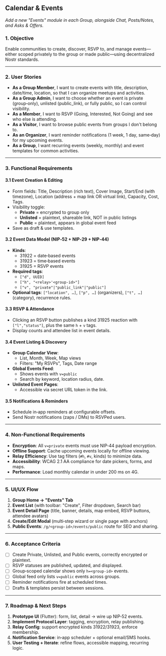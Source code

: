 ## Calendar & Events

_Add a new "Events" module in each Group, alongside Chat, Posts/Notes, and Asks & Offers._

### 1. Objective  
Enable communities to create, discover, RSVP to, and manage events—either scoped privately to the group or made public—using decentralized Nostr standards.

---

### 2. User Stories

- **As a Group Member**, I want to create events with title, description, date/time, location, so that I can organize meetups and activities.  
- **As a Group Admin**, I want to choose whether an event is private (group‑only), unlisted (public_link), or fully public, so I can control visibility.  
- **As a Member**, I want to RSVP (Going, Interested, Not Going) and see who else is attending.  
- **As a Visitor**, I want to browse public events from groups I don't belong to.  
- **As an Organizer**, I want reminder notifications (1 week, 1 day, same‑day) for my upcoming events.  
- **As a Group**, I want recurring events (weekly, monthly) and event templates for common activities.

---

### 3. Functional Requirements

#### 3.1 Event Creation & Editing  
- Form fields: Title, Description (rich text), Cover Image, Start/End (with timezone), Location (address + map link OR virtual link), Capacity, Cost, Tags.  
- Visibility toggle:  
  - **Private** = encrypted to group only  
  - **Unlisted** = plaintext, shareable link, NOT in public listings  
  - **Public** = plaintext, appears in global event feed  
- Save as draft & use templates.

#### 3.2 Event Data Model (NIP‑52 + NIP‑29 + NIP‑44)  
- **Kinds**:  
  - 31922 = date‑based events  
  - 31923 = time‑based events  
  - 31925 = RSVP events  
- **Required tags**:  
  - `["d", UUID]`  
  - `["h", "<relay>'<group-id>"]`  
  - `["v", "private"|"public_link"|"public"]`  
- **Optional tags**: `["location", …]`, `["p", …]` (organizers), `["t", …]` (category), recurrence rules.

#### 3.3 RSVP & Attendance  
- Clicking an RSVP button publishes a kind 31925 reaction with `["l","status"]`, plus the same `h` + `v` tags.  
- Display counts and attendee list in event details.

#### 3.4 Event Listing & Discovery  
- **Group Calendar View**:  
  - List, Month, Week, Map views  
  - Filters: "My RSVPs", Tags, Date range  
- **Global Events Feed**:  
  - Shows events with `v=public`  
  - Search by keyword, location radius, date.  
- **Unlisted Event Pages**:  
  - Accessible via secret URL token in the link.

#### 3.5 Notifications & Reminders  
- Schedule in‑app reminders at configurable offsets.  
- Send Nostr notifications (zaps / DMs) to RSVPed users.

---

### 4. Non‑Functional Requirements

- **Encryption**: All `v=private` events must use NIP‑44 payload encryption.  
- **Offline Support**: Cache upcoming events locally for offline viewing.  
- **Relay Efficiency**: Use tag filters (`#h`, `#v`, kinds) to minimize data.  
- **Accessibility**: WCAG 2.1 AA compliance for date pickers, forms, and maps.  
- **Performance**: Load monthly calendar in under 200 ms on 4G.

---

### 5. UI/UX Flow

1. **Group Home → "Events" Tab**  
2. **Event List** (with toolbar: "Create", Filter dropdown, Search bar)  
3. **Event Detail Page** (title, banner, details, map embed, RSVP buttons, attendee avatars)  
4. **Create/Edit Modal** (multi‑step wizard or single page with anchors)  
5. **Public Events**: `/g/<group-id>/events/public` route for SEO and sharing.

---

### 6. Acceptance Criteria

- [ ] Create Private, Unlisted, and Public events, correctly encrypted or plaintext.  
- [ ] RSVP statuses are published, updated, and displayed.  
- [ ] Group‑scoped calendar shows only `h=<group-id>` events.  
- [ ] Global feed only lists `v=public` events across groups.  
- [ ] Reminder notifications fire at scheduled times.  
- [ ] Drafts & templates persist between sessions.

---

### 7. Roadmap & Next Steps

1. **Prototype UI** (Flutter): form, list, detail → wire up NIP‑52 events.  
2. **Implement Protocol Layer**: tagging, encryption, relay publishing.  
3. **Relay Config**: support encrypted kinds 31922/31923, enforce membership.  
4. **Notification Service**: in‑app scheduler + optional email/SMS hooks.  
5. **User Testing + Iterate**: refine flows, accessible mapping, recurring logic.

```